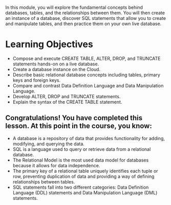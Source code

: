 In this module, you will explore the fundamental concepts behind databases, tables, and the relationships between them. You will then create an instance of a database, discover SQL statements that allow you to create and manipulate tables, and then practice them on your own live database.
# Learning Objectives
- Compose and execute CREATE TABLE, ALTER, DROP, and TRUNCATE statements hands-on on a live database.
- Create a database instance on the Cloud.
- Describe basic relational database concepts including tables, primary keys and foreign keys.
- Compare and contrast Data Definition Language and Data Manipulation Language.
- Develop ALTER, DROP and TRUNCATE statements.
- Explain the syntax of the CREATE TABLE statement.


## Congratulations! You have completed this lesson. At this point in the course, you know: 

- A database is a repository of data that provides functionality for adding, modifying, and querying the data. 
- SQL is a language used to query or retrieve data from a relational database. 
- The Relational Model is the most used data model for databases because it allows for data independence. 
- The primary key of a relational table uniquely identifies each tuple or row, preventing duplication of data and providing a way of defining relationships between tables. 
- SQL statements fall into two different categories: Data Definition Language (DDL) statements and Data Manipulation Language (DML) statements.
